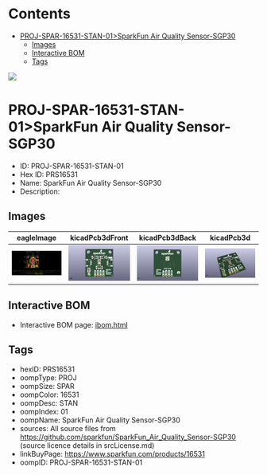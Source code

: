 



Contents
========

* [PROJ-SPAR-16531-STAN-01>SparkFun Air Quality Sensor-SGP30](#proj-spar-16531-stan-01sparkfun-air-quality-sensor-sgp30)
	* [Images](#images)
	* [Interactive BOM](#interactive-bom)
	* [Tags](#tags)
  
![][im]
# PROJ-SPAR-16531-STAN-01>SparkFun Air Quality Sensor-SGP30

- ID: PROJ-SPAR-16531-STAN-01
- Hex ID: PRS16531
- Name: SparkFun Air Quality Sensor-SGP30
- Description: 

## Images
  
  

|eagleImage|kicadPcb3dFront|kicadPcb3dBack|kicadPcb3d|
| :---: | :---: | :---: | :---: |
|[![eagleImage](eagleImage_140.png)](eagleImage_.png)|[![kicadPcb3dFront](kicadPcb3dFront_140.png)](kicadPcb3dFront_.png)|[![kicadPcb3dBack](kicadPcb3dBack_140.png)](kicadPcb3dBack_.png)|[![kicadPcb3d](kicadPcb3d_140.png)](kicadPcb3d_.png)|

## Interactive BOM

- Interactive BOM page: [ibom.html](kicad/bom/ibom.html)

## Tags

- hexID: PRS16531
- oompType: PROJ
- oompSize: SPAR
- oompColor: 16531
- oompDesc: STAN
- oompIndex: 01
- oompName: SparkFun Air Quality Sensor-SGP30
- sources: All source files from https://github.com/sparkfun/SparkFun_Air_Quality_Sensor-SGP30 (source licence details in srcLicense.md)
- linkBuyPage: https://www.sparkfun.com/products/16531
- oompID: PROJ-SPAR-16531-STAN-01



[im]: kicadPcb3d_450.png
